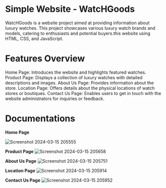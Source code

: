 # Simple Website - WatcHGoods
WatcHGoods is a website project aimed at providing information about luxury watches. This project showcases various luxury watch brands and models, catering to enthusiasts and potential buyers.this website using HTML, CSS, and JavaScript.

# Features Overview
Home Page: Introduces the website and highlights featured watches.
Product Page: Displays a collection of luxury watches with detailed descriptions and images.
About Us Page: Provides information about the store.
Location Page: Offers details about the physical locations of watch stores or boutiques.
Contact Us Page: Enables users to get in touch with the website administrators for inquiries or feedback.

# Documentations
**Home Page**

![Screenshot 2024-03-15 205555](https://github.com/Wardth/HTML-Project/assets/115174247/cddb1a34-6c16-4a8b-b6f7-4e3bf1187b28)

**Product Page**
![Screenshot 2024-03-15 205658](https://github.com/Wardth/HTML-Project/assets/115174247/60bc93cc-792a-43c1-a896-0d2918dc402e)

**About Us Page**
![Screenshot 2024-03-15 205751](https://github.com/Wardth/HTML-Project/assets/115174247/fbb44b0a-a469-4415-a486-0583cf49b083)

**Location Page**
![Screenshot 2024-03-15 205914](https://github.com/Wardth/HTML-Project/assets/115174247/0e240437-66f7-49ad-9a0d-7178e9d1aa87)

**Contact Us Page**
![Screenshot 2024-03-15 205952](https://github.com/Wardth/HTML-Project/assets/115174247/32cfc1df-6d05-4529-92df-af6e41e61262)


